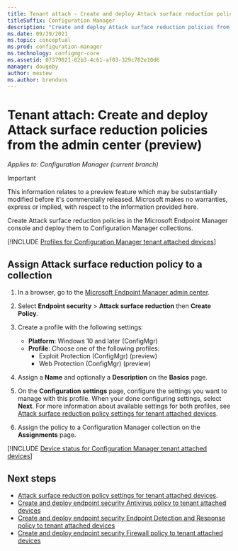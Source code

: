 ```yaml
---
title: Tenant attach - Create and deploy Attack surface reduction policies from the admin center (preview)
titleSuffix: Configuration Manager
description: "Create and deploy Attack surface reduction policies from the Microsoft Endpoint Manager console and for Configuration Manager collections."
ms.date: 09/29/2021
ms.topic: conceptual
ms.prod: configuration-manager
ms.technology: configmgr-core
ms.assetid: 07379821-02b3-4c61-af03-329c782e10d6
manager: dougeby
author: mestew 
ms.author: brenduns
---
```


# <a name="bkmk_atp"></a> Tenant attach: Create and deploy Attack surface reduction policies from the admin center (preview)
<!--7323386-->
*Applies to: Configuration Manager (current branch)*

> [!Important]
> This information relates to a preview feature which may be substantially modified before it's commercially released. Microsoft makes no warranties, express or implied, with respect to the information provided here.

 Create Attack surface reduction policies in the Microsoft Endpoint Manager console and deploy them to Configuration Manager collections.

<!--Adding Include for Prerequisites-->

[!INCLUDE [Profiles for Configuration Manager tenant attached devices](./includes/configmgr-endpoint-security-prerequisties.md)]

## <a name="bkmk_asr"></a> Assign Attack surface reduction policy to a collection

1. In a browser, go to the [Microsoft Endpoint Manager admin center](https://endpoint.microsoft.com/).
1. Select **Endpoint security** > **Attack surface reduction** then **Create Policy**.
1. Create a profile with the following settings:

   - **Platform**: Windows 10 and later (ConfigMgr)
   - **Profile**: Choose one of the following profiles:
     - Exploit Protection (ConfigMgr) (preview)
     - Web Protection (ConfigMgr) (preview)

1. Assign a **Name** and optionally a **Description** on the **Basics** page.
1. On the **Configuration settings** page, configure the settings you want to manage with this profile. When your done configuring settings, select **Next**. For more information about available settings for both profiles, see [Attack surface reduction policy settings for tenant attached devices](../../intune/protect/endpoint-security-asr-profile-settings.md?toc=/mem/configmgr/tenant-attach/toc.json&bc=/mem/configmgr/tenant-attach/breadcrumb/toc.json#attack-surface-reduction-configmgr).
1. Assign the policy to a Configuration Manager collection on the **Assignments** page.

[!INCLUDE [Device status for Configuration Manager tenant attached devices](./includes/configmgr-endpoint-security-device-status.md)]

## Next steps

- [Attack surface reduction policy settings for tenant attached devices](../../intune/protect/endpoint-security-asr-profile-settings.md?toc=/mem/configmgr/tenant-attach/toc.json&bc=/mem/configmgr/tenant-attach/breadcrumb/toc.json#attack-surface-reduction-configmgr).
- [Create and deploy endpoint security Antivirus policy to tenant attached devices](deploy-antivirus-policy.md)
- [Create and deploy endpoint security Endpoint Detection and Response policy to tenant attached devices](atp-onboard.md)
- [Create and deploy endpoint security Firewall policy to tenant attached devices](deploy-firewall-policy.md)